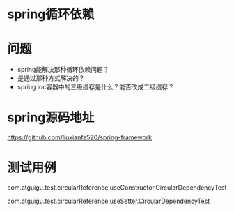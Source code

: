 # spring循环依赖





# 问题

- spring能解决那种循环依赖问题？
- 是通过那种方式解决的？
- spring ioc容器中的三级缓存是什么？能否改成二级缓存？



# spring源码地址

https://github.com/liuxianfa520/spring-framework


# 测试用例

com.atguigu.test.circularReference.useConstructor.CircularDependencyTest

com.atguigu.test.circularReference.useSetter.CircularDependencyTest